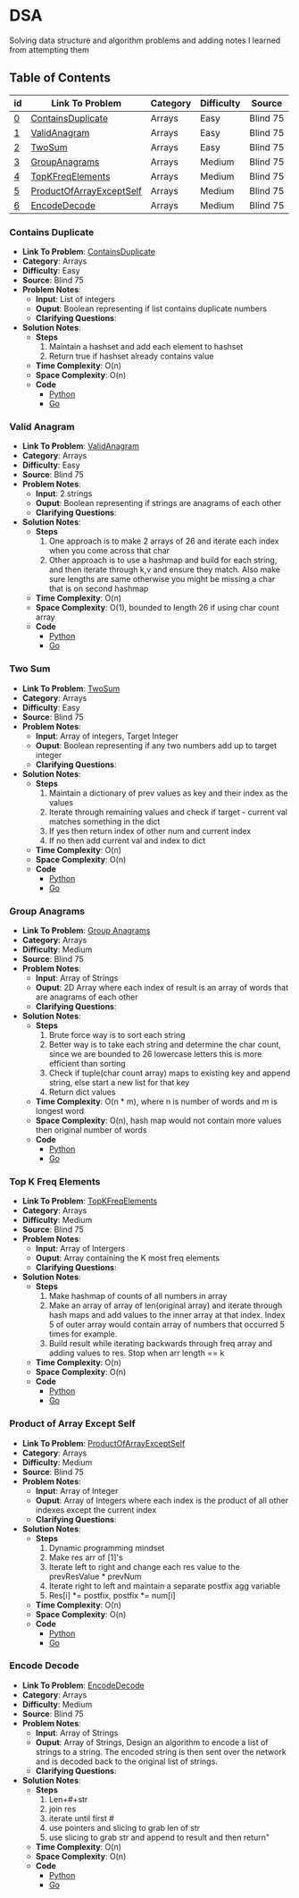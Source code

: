 # DSA
Solving data structure and algorithm problems and adding notes I learned from attempting them

## Table of Contents
| id | Link To Problem  | Category | Difficulty | Source |
| -- | --  | -- | -- | -- |
| [0](#contains-duplicate) | [ContainsDuplicate](https://leetcode.com/problems/contains-duplicate/)  | Arrays | Easy | Blind 75 | 
| [1](#valid-anagram) | [ValidAnagram](https://leetcode.com/problems/valid-anagram/)  | Arrays | Easy | Blind 75 | 
| [2](#two-sum) | [TwoSum](https://leetcode.com/problems/two-sum/)  | Arrays | Easy | Blind 75 | 
| [3](#group-anagrams) | [GroupAnagrams](https://leetcode.com/problems/group-anagrams/)  | Arrays | Medium | Blind 75 | 
| [4](#top-k-freq-elements) | [TopKFreqElements](https://leetcode.com/problems/top-k-frequent-elements/)  | Arrays | Medium | Blind 75 | 
| [5](#product-of-array-except-self) | [ProductOfArrayExceptSelf](https://leetcode.com/problems/product-of-array-except-self/)  | Arrays | Medium | Blind 75 | 
| [6](#encode-decode) | [EncodeDecode](https://leetcode.com/problems/encode-and-decode-strings/)  | Arrays | Medium | Blind 75 | 

### Contains Duplicate
  - **Link To Problem**: [ContainsDuplicate](https://leetcode.com/problems/3sum/) 
  - **Category**: Arrays
  - **Difficulty**: Easy
  - **Source**: Blind 75
  - **Problem Notes**:
    - **Input**: List of integers
    - **Ouput**: Boolean representing if list contains duplicate numbers
    - **Clarifying Questions**:
  - **Solution Notes**:
    - **Steps**
      1. Maintain a hashset and add each element to hashset
      2. Return true if hashset already contains value
    - **Time Complexity**: O(n)
    - **Space Complexity**: O(n)
    - **Code**
      -  [Python](https://github.com/lowat/DSA/blob/main/Arrays/ContainsDuplicate/containsDuplicate.py)
      -  [Go](https://github.com/lowat/DSA/blob/main/Arrays/ContainsDuplicate/containsDuplicate.go)

### Valid Anagram
  - **Link To Problem**: [ValidAnagram](https://leetcode.com/problems/valid-anagram/) 
  - **Category**: Arrays
  - **Difficulty**: Easy
  - **Source**: Blind 75
  - **Problem Notes**:
    - **Input**: 2 strings
    - **Ouput**: Boolean representing if strings are anagrams of each other
    - **Clarifying Questions**:
  - **Solution Notes**:
    - **Steps**
      1. One approach is to make 2 arrays of 26 and iterate each index when you come across that char
      2. Other approach is to use a hashmap and build for each string, and then iterate through k,v and ensure they match. Also make sure lengths are same otherwise you might be missing a char that is on second hashmap
    - **Time Complexity**: O(n)
    - **Space Complexity**: O(1), bounded to length 26 if using char count array
    - **Code**
      -  [Python](https://github.com/lowat/DSA/blob/main/Arrays/ValidAnagram/validAnagram.py)
      -  [Go](https://github.com/lowat/DSA/blob/main/Arrays/ValidAnagram/validAnagram.go)

### Two Sum
  - **Link To Problem**: [TwoSum](https://leetcode.com/problems/two-sum/) 
  - **Category**: Arrays
  - **Difficulty**: Easy
  - **Source**: Blind 75
  - **Problem Notes**:
    - **Input**: Array of integers, Target Integer
    - **Ouput**: Boolean representing if any two numbers add up to target integer
    - **Clarifying Questions**:
  - **Solution Notes**:
    - **Steps**
      1. Maintain a dictionary of prev values as key and their index as the values
      2. Iterate through remaining values and check if target - current val matches something in the dict
      3. If yes then return index of other num and current index
      4. If no then add current val and index to dict
    - **Time Complexity**: O(n)
    - **Space Complexity**: O(n)
    - **Code**
      -  [Python](https://github.com/lowat/DSA/blob/main/Arrays/twoSum/twoSum.py)
      -  [Go](https://github.com/lowat/DSA/blob/main/Arrays/twoSum/twoSum.go)

### Group Anagrams
  - **Link To Problem**: [Group Anagrams](https://leetcode.com/problems/group-anagrams/) 
  - **Category**: Arrays
  - **Difficulty**: Medium
  - **Source**: Blind 75
  - **Problem Notes**:
    - **Input**: Array of Strings
    - **Ouput**: 2D Array where each index of result is an array of words that are anagrams of each other
    - **Clarifying Questions**:
  - **Solution Notes**:
    - **Steps**
      1. Brute force way is to sort each string 
      2. Better way is to take each string and determine the char count, since we are bounded to 26 lowercase letters this is more efficient than sorting
      3. Check if  tuple(char count array) maps to existing key and append string, else start a new list for that key
      4. Return dict values
    - **Time Complexity**: O(n * m), where n is number of words and m is longest word
    - **Space Complexity**: O(n), hash map would not contain more values then original number of words
    - **Code**
      -  [Python](https://github.com/lowat/DSA/blob/main/Arrays/GroupAnagrams/groupAnagrams.py)
      -  [Go](https://github.com/lowat/DSA/blob/main/Arrays/GroupAnagrams/groupAnagrams.go)


### Top K Freq Elements
  - **Link To Problem**: [TopKFreqElements](https://leetcode.com/problems/top-k-frequent-elements/)
  - **Category**: Arrays
  - **Difficulty**: Medium
  - **Source**: Blind 75
  - **Problem Notes**:
    - **Input**: Array of Intergers
    - **Ouput**: Array containing the K most freq elements
    - **Clarifying Questions**:
  - **Solution Notes**:
    - **Steps**
      1. Make hashmap of counts of all numbers in array
      2. Make an array of array of len(original array) and iterate through hash maps and add values to the inner array at that index. Index 5 of outer array would contain array of numbers that occurred 5 times for example.
      3. Build result while iterating backwards through freq array and adding values to res. Stop when arr length == k
    - **Time Complexity**: O(n)
    - **Space Complexity**: O(n)
    - **Code**
      -  [Python](https://github.com/lowat/DSA/blob/main/Arrays/TopKFreqElements/topKFreqElements.py)
      -  [Go](https://github.com/lowat/DSA/blob/main/Arrays/TopKFreqElements/topKFreqElements.go)

  
### Product of Array Except Self
  - **Link To Problem**: [ProductOfArrayExceptSelf](https://leetcode.com/problems/product-of-array-except-self/) 
  - **Category**: Arrays
  - **Difficulty**: Medium
  - **Source**: Blind 75
  - **Problem Notes**:
    - **Input**: Array of Integer
    - **Ouput**: Array of Integers where each index is the product of all other indexes except the current index
    - **Clarifying Questions**:
  - **Solution Notes**:
    - **Steps**
      1. Dynamic programming mindset
      2. Make res arr of [1]'s
      3. Iterate left to right and change each res value to the prevResValue * prevNum
      4. Iterate right to left and maintain a separate postfix agg variable 
      5. Res[i] *= postfix, postfix *= num[i]
    - **Time Complexity**: O(n)
    - **Space Complexity**: O(n)
    - **Code**
      -  [Python](https://github.com/lowat/DSA/blob/main/Arrays/ProdArrExceptSelf/prodArrExceptSelf.py)
      -  [Go](https://github.com/lowat/DSA/blob/main/Arrays/ProdArrExceptSelf/prodArrExceptSelf.go)

### Encode Decode
  - **Link To Problem**: [EncodeDecode](https://leetcode.com/problems/encode-and-decode-strings/) 
  - **Category**: Arrays
  - **Difficulty**: Medium
  - **Source**: Blind 75
  - **Problem Notes**:
    - **Input**: Array of Strings
    - **Ouput**: Array of Strings, Design an algorithm to encode a list of strings to a string. The encoded string is then sent over the network and is decoded back to the original list of strings.
    - **Clarifying Questions**:
  - **Solution Notes**:
    - **Steps**
      1. Len+#+str
      2. join res
      3. iterate until first #
      4. use pointers and slicing to grab len of str
      5. use slicing to grab str and append to result and then return"
    - **Time Complexity**: O(n)
    - **Space Complexity**: O(n)
    - **Code**
      -  [Python](https://github.com/lowat/DSA/blob/main/Arrays/EncodeDecode/encodeDecode.py)
      -  [Go](https://github.com/lowat/DSA/blob/main/Arrays/EncodeDecode/encodeDecode.go)